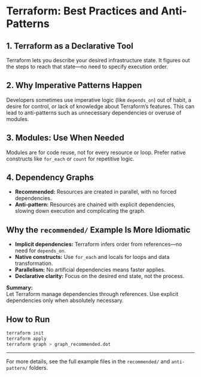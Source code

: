 # Terraform: Best Practices and Anti-Patterns

## 1. Terraform as a Declarative Tool
Terraform lets you describe your desired infrastructure state. It figures out the steps to reach that state—no need to specify execution order.

## 2. Why Imperative Patterns Happen
Developers sometimes use imperative logic (like `depends_on`) out of habit, a desire for control, or lack of knowledge about Terraform’s features. This can lead to anti-patterns such as unnecessary dependencies or overuse of modules.

## 3. Modules: Use When Needed
Modules are for code reuse, not for every resource or loop. Prefer native constructs like `for_each` or `count` for repetitive logic.

## 4. Dependency Graphs

- **Recommended:** Resources are created in parallel, with no forced dependencies.
- **Anti-pattern:** Resources are chained with explicit dependencies, slowing down execution and complicating the graph.

## Why the `recommended/` Example Is More Idiomatic

- **Implicit dependencies:** Terraform infers order from references—no need for `depends_on`.
- **Native constructs:** Use `for_each` and locals for loops and data transformation.
- **Parallelism:** No artificial dependencies means faster applies.
- **Declarative clarity:** Focus on the desired end state, not the process.

**Summary:**  
Let Terraform manage dependencies through references. Use explicit dependencies only when absolutely necessary.

## How to Run

```sh
terraform init
terraform apply
terraform graph > graph_recommended.dot
```

---

For more details, see the full example files in the `recommended/` and `anti-pattern/` folders.
